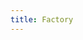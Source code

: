 ```yaml
---
title: Factory
---
```


<ExternalRedirect href="https://docs.uniswap.org/protocol/V2/reference/smart-contracts/factory" />
